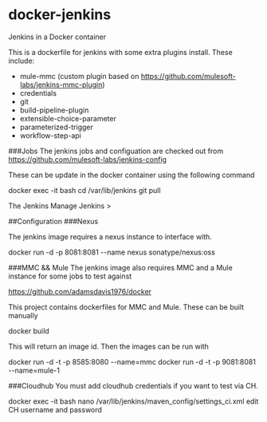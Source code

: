 # docker-jenkins
Jenkins in a Docker container

This is a dockerfile for jenkins with some extra plugins install. These include:

* mule-mmc (custom plugin based on https://github.com/mulesoft-labs/jenkins-mmc-plugin)
* credentials
* git
* build-pipeline-plugin
* extensible-choice-parameter
* parameterized-trigger
* workflow-step-api

###Jobs
The jenkins jobs and configuation are checked out from https://github.com/mulesoft-labs/jenkins-config

These can be update in the docker container using the following command 

  docker exec -it <name of jenkins container> bash
  cd /var/lib/jenkins 
  git pull
  
  The Jenkins Manage Jenkins > 
  
##Configuration 
###Nexus

The jenkins image requires a nexus instance to interface with. 

  docker run -d -p 8081:8081 --name nexus sonatype/nexus:oss
  
###MMC && Mule
The jenkins image also requires MMC and a Mule instance for some jobs to test against

  https://github.com/adamsdavis1976/docker
  
This project contains dockerfiles for MMC and Mule. These can be built manually 

  docker build <docker file dir>
  
This will return an image id. Then the images can be run with 

  docker run -d -t -p 8585:8080 --name=mmc <mmc image id>
  docker run -d -t -p 9081:8081 --name=mule-1 <mule image id>

###Cloudhub 
You must add cloudhub credentials if you want to test via CH. 

  docker exec -it <name of jenkins container> bash
  nano /var/lib/jenkins/maven_config/settings_ci.xml
  edit CH username and password
  


  


